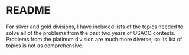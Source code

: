 # README

For silver and gold divisions, I have included lists of the topics needed to solve all of the problems from the past two years of USACO contests. Problems from the platinum division are much more diverse, so its list of topics is not as comprehensive.

